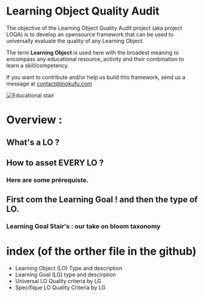 # Learning Object Quality Audit

The objective of the Learning Object Quality Audit project (aka project LOQA) is to develop an opensource framework that can be used to universally evaluate the quality of any Learning Object.

The term __Learning Object__ is used here with the broadest meaning to encompass any educational resource, activity and their combination to learn a skill/competency.

If you want to contribute and/or help us build this framework, send us a message at contact@inokufu.com

![Educational stair](https://github.com/InokufuOpen/Learning-Object-Quality-Audit/blob/main/picture/yang-miao-IazFaFYSCfY-unsplash-1024x683.jpg)




# Overview :

## What's a LO ?
## How to asset EVERY LO ?
### Here are some prérequiste.
## First com the Learning Goal ! and then the type of LO.
### Learning Goal Stair's : our take on bloom taxonomy



# index (of the orther file in the github)

- Learning Object (LO) Type and description
- Learning Goal (LG) type and descirption
- Universal LO Quality criteria by LG
- Specifique LO Quality Criteria by LG
